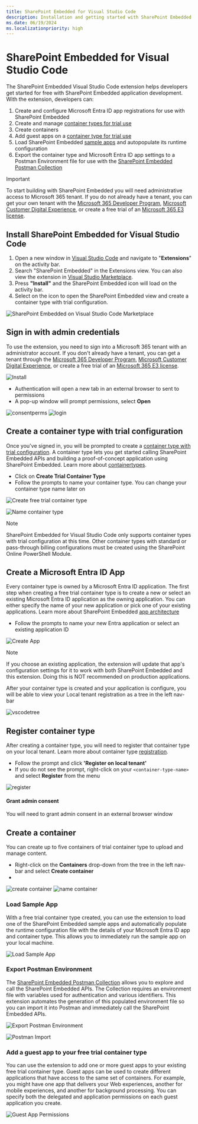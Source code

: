 ```yaml
---
title: SharePoint Embedded for Visual Studio Code
description: Installation and getting started with SharePoint Embedded for Visual Studio Code
ms.date: 06/19/2024
ms.localizationpriority: high
---
```


# SharePoint Embedded for Visual Studio Code

The SharePoint Embedded Visual Studio Code extension helps developers get started for free with SharePoint Embedded application development. With the extension, developers can:

1. Create and configure Microsoft Entra ID app registrations for use with SharePoint Embedded
1. Create and manage [container types for trial use](../concepts/app-concepts/containertypes.md#trial-use)
1. Create containers 
1. Add guest apps on a [container type for trial use](../concepts/app-concepts/containertypes.md#trial-use)
1. Load SharePoint Embedded [sample apps](https://github.com/microsoft/SharePoint-Embedded-Samples) and autopopulate its runtime configuration
1. Export the container type and Microsoft Entra ID app settings to a Postman Environment file for use with the [SharePoint Embedded Postman Collection](https://github.com/microsoft/SharePoint-Embedded-Samples/tree/main/Postman)

> [!IMPORTANT]
> To start building with SharePoint Embedded you will need administrative access to Microsoft 365 tenant.
> If you do not already have a tenant, you can get your own tenant with the [Microsoft 365 Developer Program](https://developer.microsoft.com/microsoft-365/dev-program), [Microsoft Customer Digital Experience](https://cdx.transform.microsoft.com/), or create a free trial of an [Microsoft 365 E3 license](https://www.microsoft.com/en-us/microsoft-365/enterprise/microsoft365-plans-and-pricing).


## Install SharePoint Embedded for Visual Studio Code

1. Open a new window in [Visual Studio Code](https://code.visualstudio.com/) and navigate to "**Extensions**" on the activity bar.
1. Search "SharePoint Embedded" in the Extensions view. You can also view the extension in [Visual Studio Marketplace](https://marketplace.visualstudio.com/items?itemName=SharepointEmbedded.ms-sharepoint-embedded-vscode-extension).
1. Press **"Install"** and the SharePoint Embedded icon will load on the activity bar.
1. Select on the icon to open the SharePoint Embedded view and create a container type with trial configuration.

![SharePoint Embedded on Visual Studio Code Marketplace](../images/vscodelaunch.png)


## Sign in with admin credentials

To use the extension, you need to sign into a Microsoft 365 tenant with an administrator account.
If you don't already have a tenant, you can get a tenant through the [Microsoft 365 Developer Program](https://developer.microsoft.com/microsoft-365/dev-program), [Microsoft Customer Digital Experience](https://cdx.transform.microsoft.com/), or create a free trial of an [Microsoft 365 E3 license](https://www.microsoft.com/en-us/microsoft-365/enterprise/microsoft365-plans-and-pricing).


![Install](../images/vscodeinstall.png)


* Authentication will open a new tab in an external browser to sent to permissions
* A pop-up window will prompt permissions, select **Open**
 
 
![consentperms](../images/vscodeconsentperms.png)
![login](../images/vscodelogin.png)




## Create a container type with trial configuration

Once you've signed in,  you will be prompted to create a [container type with trial configuration](../concepts/app-concepts/containertypes.md#trial-use). A container type lets you get started calling SharePoint Embedded APIs and building a proof-of-concept application using SharePoint Embedded. Learn more about [containertypes](../concepts/app-concepts/containertypes.md).

* Click on **Create Trial Container Type**
* Follow the prompts to name your container type. You can change your container type name later on

![Create free trial container type](https://github.com/microsoft/SharePoint-Embedded-VS-Code-Extension/assets/108372230/a8186b2b-bdf9-400b-820b-2e6ebe51d393)

![Name container type](https://github.com/microsoft/SharePoint-Embedded-VS-Code-Extension/assets/108372230/f465d36e-57e8-472a-9d10-7374a28b24b1)


> [!NOTE]
> SharePoint Embedded for Visual Studio Code only supports container types with trial configuration at this time. Other container types with standard or pass-through billing configurations must be created using the SharePoint Online PowerShell Module.

## Create a Microsoft Entra ID App

Every container type is owned by a Microsoft Entra ID application. The first step when creating a free trial container type is to create a new or select an existing Microsoft Entra ID application as the owning application. You can either specify the name of your new application or pick one of your existing applications. Learn more about SharePoint Embedded [app architecture](../concepts/app-concepts/app-architecture.md)

* Follow the prompts to name your new Entra application or select an existing application ID

![Create App](https://github.com/microsoft/SharePoint-Embedded-VS-Code-Extension/assets/108372230/944ecf1b-491c-4e5c-b887-73a5d709e9c5)

> [!NOTE]
> If you choose an existing application, the extension will update that app's configuration settings for it to work with both SharePoint Embedded and this extension. Doing this is NOT recommended on production applications.


After your container type is created and your application is configure, you will be able to view your Local tenant registration as a tree in the left nav-bar

![vscodetree](../images/vscodetree.png)

## Register container type

After creating a container type, you will need to register that container type on your local tenant. Learn more about container type [registration](../concepts/app-concepts/register-api-documentation.md).

* Follow the prompt and click **'Register on local tenant'**
* If you do not see the prompt, right-click on your `<container-type-name>` and select **Register** from the menu

![register](../images/vscoderegister.png)

#### Grant admin consent

You will need to grant admin consent in an external browser window

## Create a container

You can create up to five containers of trial container type to upload and manage content.

* Right-click on the **Containers** drop-down from the tree in the left nav-bar and select **Create container**
* 

![create container](../images/vscodecontcreate.png)
![name container](../images/vscodecontname.png)


### Load Sample App

With a free trial container type created, you can use the extension to load one of the SharePoint Embedded sample apps and automatically populate the runtime configuration file with the details of your Microsoft Entra ID app and container type. This allows you to immediately run the sample app on your local machine.

![Load Sample App](https://github.com/microsoft/SharePoint-Embedded-VS-Code-Extension/assets/108372230/da40cd67-83b3-4da9-b743-159edd2802fa)

### Export Postman Environment

The [SharePoint Embedded Postman Collection](https://github.com/microsoft/SharePoint-Embedded-Samples/tree/main/Postman) allows you to explore and call the SharePoint Embedded APIs. The Collection requires an environment file with variables used for authentication and various identifiers. This extension automates the generation of this populated environment file so you can import it into Postman and immediately call the SharePoint Embedded APIs.

![Export Postman Environment](https://github.com/microsoft/SharePoint-Embedded-VS-Code-Extension/assets/108372230/a549866d-55e0-4a25-b173-fc532cc7b49e)

![Postman Import](https://github.com/microsoft/SharePoint-Embedded-VS-Code-Extension/assets/108372230/06884e97-7a4c-41ea-8c19-c0eecfd2e624)

### Add a guest app to your free trial container type

You can use the extension to add one or more guest apps to your existing free trial container type. Guest apps can be used to create different applications that have access to the same set of containers. For example, you might have one app that delivers your Web experiences, another for mobile experiences, and another for background processing. You can specify both the delegated and application permissions on each guest application you create.

![Guest App Permissions](https://github.com/microsoft/SharePoint-Embedded-VS-Code-Extension/assets/108372230/d3394cf6-b174-4c07-8cca-fe742cade70b)
